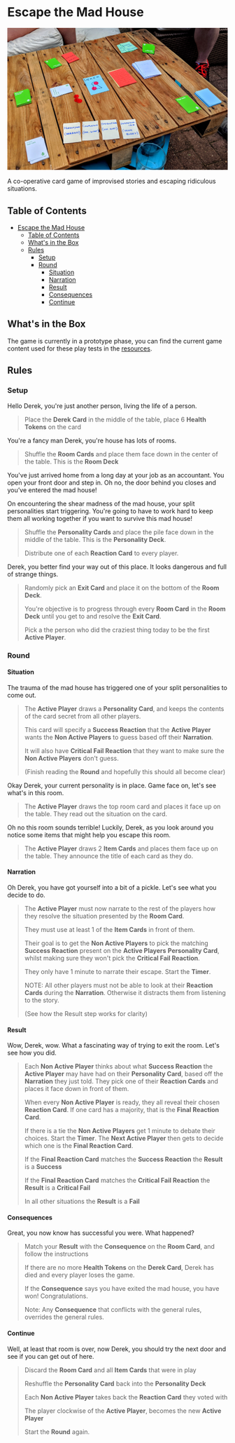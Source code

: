 # Escape the Mad House

![Escape the Mad House v3](assets/escape-the-madhouse-v3.jpg)

A co-operative card game of improvised stories and escaping ridiculous situations.

## Table of Contents

- [Escape the Mad House](#escape-the-mad-house)
  - [Table of Contents](#table-of-contents)
  - [What's in the Box](#whats-in-the-box)
  - [Rules](#rules)
    - [Setup](#setup)
    - [Round](#round)
      - [Situation](#situation)
      - [Narration](#narration)
      - [Result](#result)
      - [Consequences](#consequences)
      - [Continue](#continue)

## What's in the Box

The game is currently in a prototype phase, you can find the current game content used for these
play tests in the [resources](RESOURCES.md).

## Rules

### Setup

Hello Derek, you're just another person, living the life of a person.

> Place the **Derek Card** in the middle of the table, place 6 **Health Tokens** on the card

You're a fancy man Derek, you're house has lots of rooms.

> Shuffle the **Room Cards** and place them face down in the center of the table. This is the **Room Deck**

You've just arrived home from a long day at your job as an accountant. You open your front door and step in. Oh no, the door behind you closes and you’ve entered the mad house!

On encountering the shear madness of the mad house, your split personalities start triggering. You're going to have to work hard to keep them all working together if you want to survive this mad house!

> Shuffle the **Personality Cards** and place the pile face down in the middle of the table. This is the **Personality Deck**.
>
> Distribute one of each **Reaction Card** to every player.

Derek, you better find your way out of this place. It looks dangerous and full of strange things.

> Randomly pick an **Exit Card** and place it on the bottom of the **Room Deck**.
>
> You're objective is to progress through every **Room Card** in the **Room Deck** until you get to and resolve the **Exit Card**.
>
> Pick a the person who did the craziest thing today to be the first **Active Player**.

### Round

#### Situation

The trauma of the mad house has triggered one of your split personalities to come out.

> The **Active Player** draws a **Personality Card**, and keeps the contents of the card secret from all other players.
>
> This card will specify a **Success Reaction** that the **Active Player** wants the **Non Active Players** to guess based off their **Narration**.
>
> It will also have **Critical Fail Reaction** that they want to make sure the **Non Active Players** don't guess.
>
> (Finish reading the **Round** and hopefully this should all become clear)

Okay Derek, your current personality is in place. Game face on, let's see what's in this room.

> The **Active Player** draws the top room card and places it face up on the table. They read out the situation on the card.

Oh no this room sounds terrible! Luckily, Derek, as you look around you notice some items that might help you escape this room.

> The **Active Player** draws 2 **Item Cards** and places them face up on the table. They announce the title of each card as they do.

#### Narration

Oh Derek, you have got yourself into a bit of a pickle. Let's see what you decide to do.

> The **Active Player** must now narrate to the rest of the players how they resolve the situation presented by the **Room Card**.
>
> They must use at least 1 of the **Item Cards** in front of them.
>
> Their goal is to get the **Non Active Players** to pick the matching **Success Reaction** present on the **Active Players** **Personality Card**, whilst making sure they won't pick the **Critical Fail Reaction**.
>
> They only have 1 minute to narrate their escape. Start the **Timer**.
>
> NOTE: All other players must not be able to look at their **Reaction Cards** during the **Narration**. Otherwise it distracts them from listening to the story.
>
> (See how the Result step works for clarity)

#### Result

Wow, Derek, wow. What a fascinating way of trying to exit the room. Let's see how you did.

> Each **Non Active Player** thinks about what **Success Reaction** the **Active Player** may have had on their **Personality Card**, based off the **Narration** they just told. They pick one of their **Reaction Cards** and places it face down in front of them.
>
> When every **Non Active Player** is ready, they all reveal their chosen **Reaction Card**. If one card has a majority, that is the **Final Reaction Card**.
>
> If there is a tie the **Non Active Players** get 1 minute to debate their choices. Start the **Timer**. The **Next Active Player** then gets to decide which one is the **Final Reaction Card**.
>
> If the **Final Reaction Card** matches the **Success Reaction** the **Result** is a **Success**
>
> If the **Final Reaction Card** matches the **Critical Fail Reaction** the **Result** is a **Critical Fail**
>
> In all other situations the **Result** is a **Fail**

#### Consequences

Great, you now know has successful you were. What happened?

> Match your **Result** with the **Consequence** on the **Room Card**, and follow the instructions
>
> If there are no more **Health Tokens** on the **Derek Card**, Derek has died and every player loses the game.
>
> If the **Consequence** says you have exited the mad house, you have won! Congratulations.
>
> Note: Any **Consequence** that conflicts with the general rules, overrides the general rules.

#### Continue

Well, at least that room is over, now Derek, you should try the next door and see if you can get out of here.

> Discard the **Room Card** and all **Item Cards** that were in play
>
> Reshuffle the **Personality Card** back into the **Personality Deck**
>
> Each **Non Active Player** takes back the **Reaction Card** they voted with
>
> The player clockwise of the **Active Player**, becomes the new **Active Player**
>
> Start the **Round** again.
